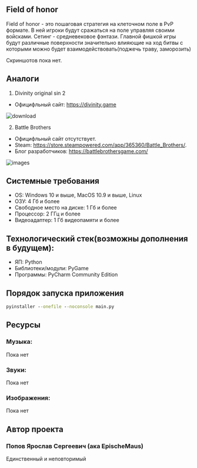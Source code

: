 ## Field of honor
Field of honor - это пошаговая стратегия на клеточном поле в PvP формате. В ней игроки будут сражаться на поле управляя своими войсками. Сетинг - средневековое фэнтази. Главной фишкой игры будут различные поверхности значительно влияющие на ход битвы с которыми можно будет взаимодействовать(поджечь траву, заморозить)

Скриншотов пока нет.

## Аналоги
1) Divinity original sin 2
- Официфльный сайт: https://divinity.game


![download](https://github.com/EpischeMaus/Game/assets/148483581/fb3e8030-bbae-4a1a-91df-ffa507d346bc)

2) Battle Brothers
- Официфльный сайт отсутствует.
- Steam: https://store.steampowered.com/app/365360/Battle_Brothers/.
- Блог разработчиков: https://battlebrothersgame.com/


![images](https://github.com/EpischeMaus/Game/assets/148483581/6a23d944-07cc-494b-9f62-1a93aaa5d584)

## Системные требования

- OS: Windows 10 и выше, MacOS 10.9 и выше, Linux
- ОЗУ: 4 Гб и более
- Свободное место на диске: 1 Гб и более
- Процессор: 2 ГГц и более
- Видеоадаптер: 1 Гб видеопамяти и более

## Технологический стек(возможны дополнения в будущем):
- ЯП: Python
- Библиотеки/модули: PyGame
- Программы: PyCharm Community Edition

## Порядок запуска приложения

```cmd
pyinstaller --onefile --noconsole main.py
```

## Ресурсы

### Музыка:

Пока нет

### Звуки:

Пока нет

### Изображения:
Пока нет

## Автор проекта

### Попов Ярослав Сергеевич (ака EpischeMaus)
Единственный и неповторимый



